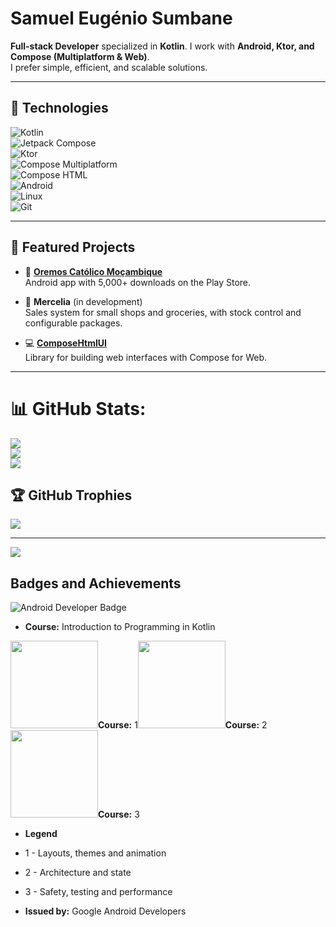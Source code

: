 # Samuel Eugénio Sumbane  

**Full-stack Developer** specialized in **Kotlin**. I work with **Android, Ktor, and Compose (Multiplatform & Web)**.  
I prefer simple, efficient, and scalable solutions.  

---

## 🚀 Technologies  

![Kotlin](https://img.shields.io/badge/kotlin-%237F52FF.svg?style=flat&logo=kotlin&logoColor=white)  
![Jetpack Compose](https://img.shields.io/badge/Jetpack%20Compose-4285F4?style=flat&logo=jetpackcompose&logoColor=white)  
![Ktor](https://img.shields.io/badge/Ktor-282C34?style=flat&logo=ktor&logoColor=white)  
![Compose Multiplatform](https://img.shields.io/badge/Compose%20Multiplatform-009688?style=flat&logo=kotlin&logoColor=white)  
![Compose HTML](https://img.shields.io/badge/Compose%20HTML-FF5722?style=flat&logo=html5&logoColor=white)  
![Android](https://img.shields.io/badge/Android-3DDC84?style=flat&logo=android&logoColor=white)  
![Linux](https://img.shields.io/badge/Linux-FCC624?style=flat&logo=linux&logoColor=black)  
![Git](https://img.shields.io/badge/Git-F05032?style=flat&logo=git&logoColor=white)  


---

## 🌟 Featured Projects  

- 📱 [**Oremos Católico Moçambique**](https://play.google.com/store/apps/details?id=com.samuel.oremoschanganapt&pcampaignid=web_share)  
Android app with 5,000+ downloads on the Play Store.  

- 🛒 **Mercelia** (in development)  
Sales system for small shops and groceries, with stock control and configurable packages.  

- 💻 [**ComposeHtmlUI**](https://github.com/samuelsumbane/compose-html-ui)  
Library for building web interfaces with Compose for Web.  

---

# 📊 GitHub Stats:
![](https://github-readme-stats.vercel.app/api?username=samuelsumbane&theme=onedark&hide_border=true&include_all_commits=false&count_private=false)<br/>
![](https://github-readme-streak-stats.herokuapp.com/?user=samuelsumbane&theme=onedark&hide_border=true)<br/>
![](https://github-readme-stats.vercel.app/api/top-langs/?username=samuelsumbane&theme=onedark&hide_border=true&include_all_commits=false&count_private=false&layout=compact)

## 🏆 GitHub Trophies
![](https://github-profile-trophy.vercel.app/?username=samuelsumbane&theme=onedark&no-frame=false&no-bg=true&margin-w=4)

---
[![](https://visitcount.itsvg.in/api?id=samuelsumbane&icon=0&color=9)](https://visitcount.itsvg.in)

## Badges and Achievements

![Android Developer Badge](https://github.com/user-attachments/assets/4906b0f3-83cf-4a7a-bf3d-ead7614875ec)
- **Course:** Introduction to Programming in Kotlin

<img src="https://developers.google.com/static/profile/badges/playlists/android/jetpack-compose-for-android-developers-2/badge.svg" width="140" height="140">**Course:** 1</img><img src="https://developers.google.com/static/profile/badges/playlists/android/jetpack-compose-for-android-developers-3/badge.svg" width="140" height="140">**Course:** 2</img><img src="https://developers.google.com/static/profile/badges/playlists/android/jetpack-compose-for-android-developers-4/badge.svg" width="140" height="140">**Course:** 3</img>

- **Legend**
- 1 - Layouts, themes and animation
- 2 - Architecture and state
- 3 - Safety, testing and performance
  
- **Issued by:** Google Android Developers


<!-- Proudly created with GPRM ( https://gprm.itsvg.in ) -->
